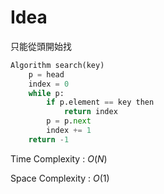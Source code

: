 # Idea

只能從頭開始找

``` Python
Algorithm search(key)
    p = head
    index = 0
    while p:
        if p.element == key then
            return index
        p = p.next
        index += 1
    return -1

```

Time Complexity : $O(N)$

Space Complexity : $O(1)$
